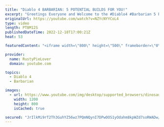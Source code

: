 ```yaml
---
title: "Diablo 4 BARBARIAN: 5 POTENTIAL BUILDS FOR YOU!"
excerpt: "Greetings Everyone and Welcome to the #Diablo4 #Barbarian 5 POTENTIAL BUILDS VIDEO! Where we discuss 5 potential builds ..."
originalUrl: https://youtube.com/watch?v=NZYcNYYCoL4
type: video
length: PT8M12S
publishedDateTime: 2022-12-18T17:00:21Z
heat: 53

featuredContent: "<iframe width=\"800\" height=\"500\" frameborder=\"0\" src=\"https://www.youtube.com/embed/NZYcNYYCoL4\" allow=\"accelerometer; autoplay; encrypted-media; gyroscope; picture-in-picture\" allowfullscreen></iframe>"

provider:
  name: RustyPieLover
  domain: youtube.com

topics:
  - Diablo 4
  - Barbarian

images:
  - url: https://www.youtube.com/img/desktop/supported_browsers/dinosaur.png
    width: 1200
    height: 800
    isCached: true

secured: "JrIlkMi9rT2Th3GuhYZ56wz7PQmNQynI7DPwOOS1yOdahm8kpWZd7soRWADw/n1u90JF9d9HSWdnzPryzFG2I9qK2UAVbzNnTzWsWzHmTqcghoIB5UjCsEbK9IsNdU6E1kmNXghI2L6Tiio7OBGi1DwG7B4YEQT8NbNkficJyiA4QauXeBK00cz/3RI59hBnLgFtoSHA7Zr+YWqjYJW3aNlTtQC+0rmi07cdSJufj/VdldDxBV908EQMPPmHtY6IGpTciiAQAH4lDAfQ0nQ1hywmoxRFaTb0ZaPO7BJKC/4h6Ih8RADD19Vj4ekyT9t75ejB8L0p0XAw4GWFFcJNIz2pl4Is1bBPCduowuoAGK9i7pNLwcSN345vEnc/wOWl6IMpvuETdElxOrByyBcQsJmCGSmvPB8UJbVwyTRECF0=;bOK87zzlRDfFFbVVgVjd4A=="
---
```


